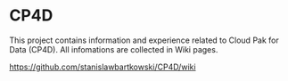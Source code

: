 # CP4D

This project contains information and experience related to Cloud Pak for Data (CP4D). All infomations are collected in Wiki pages.

https://github.com/stanislawbartkowski/CP4D/wiki
